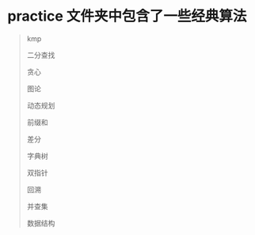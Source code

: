 # practice 文件夹中包含了一些经典算法
> kmp
> 
> 二分查找
> 
> 贪心
>
> 图论
>
> 动态规划
>
> 前缀和
>
> 差分
>
> 字典树
>
> 双指针
>
> 回溯
>
> 并查集
>
> 数据结构

